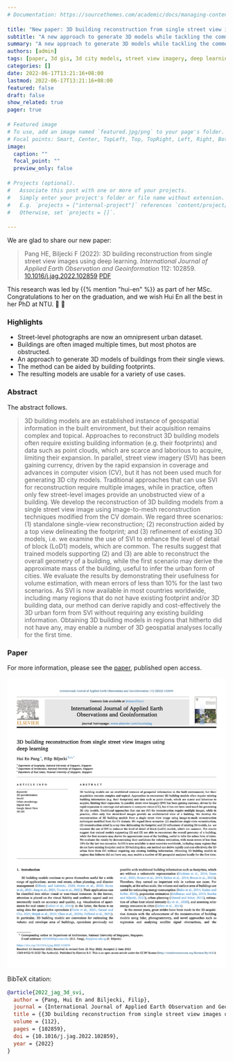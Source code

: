 ```yaml
---
# Documentation: https://sourcethemes.com/academic/docs/managing-content/

title: "New paper: 3D building reconstruction from single street view images using deep learning"
subtitle: "A new approach to generate 3D models while tackling the common issue of obstructed objects in street-level imagery."
summary: "A new approach to generate 3D models while tackling the common issue of obstructed objects in street-level imagery."
authors: [admin]
tags: [paper, 3d gis, 3d city models, street view imagery, deep learning]
categories: []
date: 2022-06-17T13:21:16+08:00
lastmod: 2022-06-17T13:21:16+08:00
featured: false
draft: false
show_related: true
pager: true

# Featured image
# To use, add an image named `featured.jpg/png` to your page's folder.
# Focal points: Smart, Center, TopLeft, Top, TopRight, Left, Right, BottomLeft, Bottom, BottomRight.
image:
  caption: ""
  focal_point: ""
  preview_only: false

# Projects (optional).
#   Associate this post with one or more of your projects.
#   Simply enter your project's folder or file name without extension.
#   E.g. `projects = ["internal-project"]` references `content/project/deep-learning/index.md`.
#   Otherwise, set `projects = []`.

---
```


We are glad to share our new paper:

> Pang HE, Biljecki F (2022): 3D building reconstruction from single street view images using deep learning. _International Journal of Applied Earth Observation and Geoinformation_ 112: 102859. [<i class="ai ai-doi-square ai"></i> 10.1016/j.jag.2022.102859](https://doi.org/10.1016/j.jag.2022.102859) [<i class="far fa-file-pdf"></i> PDF](/publication/2022-jag-3-d-svi/2022-jag-3-d-svi.pdf)</i> <i class="ai ai-open-access-square ai"></i>

This research was led by {{% mention "hui-en" %}} as part of her MSc.
Congratulations to her on the graduation, and we wish Hui En all the best in her PhD at NTU. :raised_hands: :clap:

### Highlights

+ Street-level photographs are now an omnipresent urban dataset.
+ Buildings are often imaged multiple times, but most photos are obstructed.
+ An approach to generate 3D models of buildings from their single views.
+ The method can be aided by building footprints.
+ The resulting models are usable for a variety of use cases.

### Abstract

The abstract follows.

> 3D building models are an established instance of geospatial information in the built environment, but their acquisition remains complex and topical. Approaches to reconstruct 3D building models often require existing building information (e.g. their footprints) and data such as point clouds, which are scarce and laborious to acquire, limiting their expansion. In parallel, street view imagery (SVI) has been gaining currency, driven by the rapid expansion in coverage and advances in computer vision (CV), but it has not been used much for generating 3D city models. Traditional approaches that can use SVI for reconstruction require multiple images, while in practice, often only few street-level images provide an unobstructed view of a building. We develop the reconstruction of 3D building models from a single street view image using image-to-mesh reconstruction techniques modified from the CV domain. We regard three scenarios: (1) standalone single-view reconstruction; (2) reconstruction aided by a top view delineating the footprint; and (3) refinement of existing 3D models, i.e. we examine the use of SVI to enhance the level of detail of block (LoD1) models, which are common. The results suggest that trained models supporting (2) and (3) are able to reconstruct the overall geometry of a building, while the first scenario may derive the approximate mass of the building, useful to infer the urban form of cities. We evaluate the results by demonstrating their usefulness for volume estimation, with mean errors of less than 10% for the last two scenarios. As SVI is now available in most countries worldwide, including many regions that do not have existing footprint and/or 3D building data, our method can derive rapidly and cost-effectively the 3D urban form from SVI without requiring any existing building information. Obtaining 3D building models in regions that hitherto did not have any, may enable a number of 3D geospatial analyses locally for the first time.

### Paper 

For more information, please see the [paper](/publication/2022-jag-3-d-svi/), published open access. <i class="ai ai-open-access-square ai"></i>

[![](page-one.png)](/publication/2022-jag-3-d-svi/)

BibTeX citation:
```bibtex
@article{2022_jag_3d_svi,
  author = {Pang, Hui En and Biljecki, Filip},
  journal = {International Journal of Applied Earth Observation and Geoinformation},
  title = {{3D building reconstruction from single street view images using deep learning}},
  volume = {112},
  pages = {102859},
  doi = {10.1016/j.jag.2022.102859},
  year = {2022}
}
```
